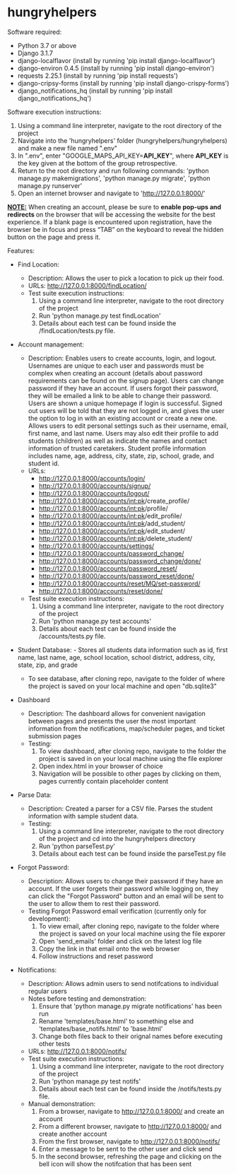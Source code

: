 # hungryhelpers

Software required:
- Python 3.7 or above
- Django 3.1.7
- django-localflavor (install by running 'pip install django-localflavor')
- django-environ 0.4.5 (install by running 'pip install django-environ')
- requests 2.25.1 (install by running 'pip install requests')
- django-cripsy-forms (install by running 'pip install django-crispy-forms')
- django_notifications_hq (install by running 'pip install django_notifications_hq')

Software execution instructions:
1. Using a command line interpreter, navigate to the root directory of the project
2. Navigate into the 'hungryhelpers' folder (hungryhelpers/hungryhelpers) and make a new file named ".env"
3. In ".env", enter "GOOGLE_MAPS_API_KEY=<b>API_KEY</b>", where <b>API_KEY</b> is the key given at the bottom of the group retrospective.
4. Return to the root directory and run following commands: 'python manage.py makemigrations', 'python manage.py migrate', 'python manage.py runserver'
5. Open an internet browser and navigate to 'http://127.0.0.1:8000/'

<b><u> NOTE:</u></b> When creating an account, please be sure to <b> enable pop-ups and redirects </b> on the browser that will be accessing the website for the best experience. If a blank page is encountered upon registration, have the browser be in focus and press “TAB” on the keyboard to reveal the hidden button on the page and press it. 

Features:
- Find Location:
	- Description:
		Allows the user to pick a location to pick up their food.
	- URLs: 
		http://127.0.0.1:8000/findLocation/ 
	- Test suite execution instructions:
		1. Using a command line interpreter, navigate to the root directory of the project
		2. Run 'python manage.py test findLocation'
		3. Details about each test can be found inside the /findLocation/tests.py file.
- Account management:
	- Description: Enables users to create accounts, login, and logout. Usernames are unique to each user and passwords must be complex when creating an account (details about password requirements can be found on the signup page). Users can change password if they have an account. If users forgot their password, they will be emailed a link to be able to change their password. Users are shown a unique homepage if login is successful. Signed out users will be told that they are not logged in, and gives the user the option to log in with an existing account or create a new one. Allows users to edit personal settings such as their username, email, first name, and last name. Users may also edit their profile to add students (children) as well as indicate the names and contact information of trusted caretakers. Student profile information includes name, age, address, city, state, zip, school, grade, and student id. 
	- URLs: 
		- http://127.0.0.1:8000/accounts/login/
		- http://127.0.0.1:8000/accounts/signup/
		- http://127.0.0.1:8000/accounts/logout/ 
		- http://127.0.0.1:8000/accounts/<int:pk>/create_profile/
		- http://127.0.0.1:8000/accounts/<int:pk>/profile/ 
		- http://127.0.0.1:8000/accounts/<int:pk>/edit_profile/
		- http://127.0.0.1:8000/accounts/<int:pk>/add_student/
		- http://127.0.0.1:8000/accounts/<int:pk>/edit_student/
		- http://127.0.0.1:8000/accounts/<int:pk>/delete_student/
		- http://127.0.0.1:8000/accounts/settings/ 
		- http://127.0.0.1:8000/accounts/password_change/
		- http://127.0.0.1:8000/accounts/password_change/done/
		- http://127.0.0.1:8000/accounts/password_reset/
		- http://127.0.0.1:8000/accounts/password_reset/done/
		- http://127.0.0.1:8000/accounts/reset/MQ/set-password/
		- http://127.0.0.1:8000/accounts/reset/done/
	- Test suite execution instructions:
		1. Using a command line interpreter, navigate to the root directory of the project
		2. Run 'python manage.py test accounts'
		3. Details about each test can be found inside the /accounts/tests.py file.
- Student Database:
	  - Stores all students data information such as id, first name, last name, age, school location, school district, address, city, state, zip, and grade 
  - To see database, after cloning repo, navigate to the folder of where the project is saved on your local machine and open "db.sqlite3"
- Dashboard
	- Description:
		The dashboard allows for convenient navigation between pages and presents the user the most important information from the notifications, map/scheduler pages, and ticket submission pages
	- Testing:
		1. To view dashboard, after cloning repo, navigate to the folder the project is saved in on your local machine using the file explorer
		2. Open index.html in your browser of choice
		3. Navigation will be possible to other pages by clicking on them, pages currently contain placeholder content
- Parse Data:
	- Description: Created a parser for a CSV file. Parses the student information with sample student data. 
	- Testing:
		1. Using a command line interpreter, navigate to the root directory of the project and cd into the hungryhelpers directory
		2. Run 'python parseTest.py'
		3. Details about each test can be found inside the parseTest.py file
- Forgot Password:
	- Description: Allows users to change their password if they have an account. If the user forgets their password while logging on, they can click the "Forgot Password" button and an email will be sent to the user to allow them to rest their password.
	- Testing Forgot Password email verification (currently only for development):
		1. To view email, after cloning repo, navigate to the folder where the project is saved on your local machine using the file exporer
		2. Open 'send_emails' folder and click on the latest log file
		3. Copy the link in that email onto the web browser
		4. Follow instructions and reset password

- Notifications:
	- Description:
		Allows admin users to send notifcations to individual regular users
	- Notes before testing and demonstration: 
		1. Ensure that 'python manage.py migrate notifications' has been run
		2. Rename 'templates/base.html' to something else and 'templates/base_notifs.html' to 'base.html'
		3. Change both files back to their orignal names before executing other tests
	- URLs: 
		http://127.0.0.1:8000/notifs/ 
	- Test suite execution instructions:
		1. Using a command line interpreter, navigate to the root directory of the project
		2. Run 'python manage.py test notifs'
		3. Details about each test can be found inside the /notifs/tests.py file.
	- Manual demonstration:
		1. From a browser, navigate to http://127.0.0.1:8000/ and create an account
		2. From a different browser, navigate to http://127.0.0.1:8000/ and create another account
		3. From the first browser, navigate to http://127.0.0.1:8000/notifs/ 
		4. Enter a message to be sent to the other user and click send
		5. In the second browser, refreshing the page and clicking on the bell icon will show the notifcation that has been sent


